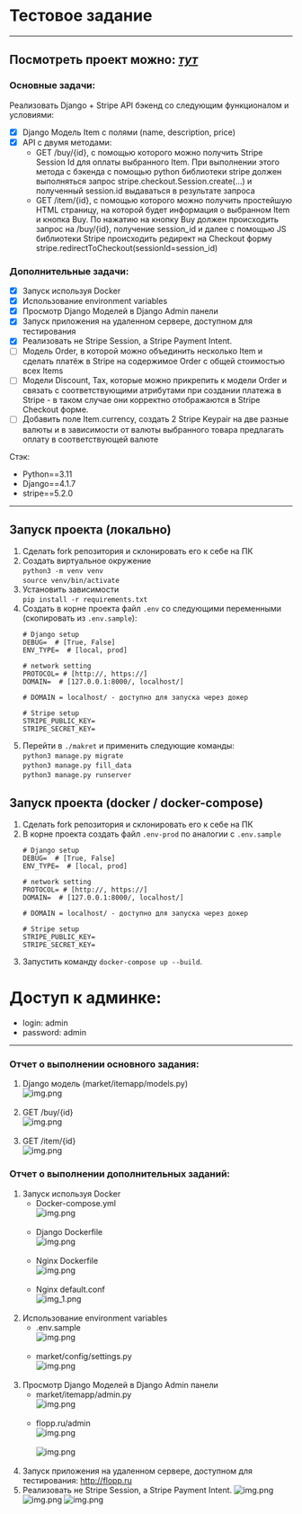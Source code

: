 # Тестовое задание
<hr>

## Посмотреть проект можно: <i><b><a href="http://flopp.ru">тут</a></b></i>

### Основные задачи:
Реализовать Django + Stripe API бэкенд со следующим функционалом и условиями:
- [x] Django Модель Item с полями (name, description, price) 
- [x] API с двумя методами:
  - GET /buy/{id}, c помощью которого можно получить Stripe Session Id для оплаты выбранного Item. При выполнении этого метода c бэкенда с помощью python библиотеки stripe должен выполняться запрос stripe.checkout.Session.create(...) и полученный session.id выдаваться в результате запроса
  - GET /item/{id}, c помощью которого можно получить простейшую HTML страницу, на которой будет информация о выбранном Item и кнопка Buy. По нажатию на кнопку Buy должен происходить запрос на /buy/{id}, получение session_id и далее  с помощью JS библиотеки Stripe происходить редирект на Checkout форму stripe.redirectToCheckout(sessionId=session_id)

### Дополнительные задачи:
- [x] Запуск используя Docker
- [x] Использование environment variables
- [x] Просмотр Django Моделей в Django Admin панели
- [x] Запуск приложения на удаленном сервере, доступном для тестирования
- [x] Реализовать не Stripe Session, а Stripe Payment Intent.
- [ ] Модель Order, в которой можно объединить несколько Item и сделать платёж в Stripe на содержимое Order c общей стоимостью всех Items
- [ ] Модели Discount, Tax, которые можно прикрепить к модели Order и связать с соответствующими атрибутами при создании платежа в Stripe - в таком случае они корректно отображаются в Stripe Checkout форме. 
- [ ] Добавить поле Item.currency, создать 2 Stripe Keypair на две разные валюты и в зависимости от валюты выбранного товара предлагать оплату в соответствующей валюте

Стэк:
- Python==3.11
- Django==4.1.7
- stripe==5.2.0
<hr>

## Запуск проекта (локально)
1) Сделать fork репозитория и склонировать его к себе на ПК
2) Создать виртуальное окружение <br>```python3 -m venv venv```<br>```source venv/bin/activate```
3) Установить зависимости <br> ```pip install -r requirements.txt```
4) Создать в корне проекта файл `.env` со следующими переменными (скопировать из ```.env.sample```):
    ```
   # Django setup
   DEBUG=  # [True, False]
   ENV_TYPE=  # [local, prod]
   
   # network setting
   PROTOCOL= # [http://, https://]
   DOMAIN=  # [127.0.0.1:8000/, localhost/]
   
   # DOMAIN = localhost/ - доступно для запуска через докер
   
   # Stripe setup
   STRIPE_PUBLIC_KEY= 
   STRIPE_SECRET_KEY= 
    ```
5) Перейти в ```./makret``` и применить следующие команды:<br>
```python3 manage.py migrate```<br>
```python3 manage.py fill_data```<br>
```python3 manage.py runserver```

## Запуск проекта (docker / docker-compose)
1) Сделать fork репозитория и склонировать его к себе на ПК
2) В корне проекта создать файл ```.env-prod``` по аналогии с ```.env.sample```
    ```
    # Django setup
   DEBUG=  # [True, False]
   ENV_TYPE=  # [local, prod]
   
   # network setting
   PROTOCOL= # [http://, https://]
   DOMAIN=  # [127.0.0.1:8000/, localhost/]
   
   # DOMAIN = localhost/ - доступно для запуска через докер
   
   # Stripe setup
   STRIPE_PUBLIC_KEY= 
   STRIPE_SECRET_KEY= 
    ```
3) Запустить команду ```docker-compose up --build```. 

# Доступ к админке:
- login: admin
- password: admin

<hr>

### Отчет о выполнении основного задания:
1) Django модель (market/itemapp/models.py) <br>
    ![img.png](screenshots/models.png) <br><br>
2) GET /buy/{id}<br>
   ![img.png](screenshots/http_get_buy_1.png) <br><br>
3) GET /item/{id}<br>
    ![img.png](screenshots/get_item_1.png)

### Отчет о выполнении дополнительных заданий:
1) Запуск используя Docker
   - Docker-compose.yml<br>
   ![img.png](screenshots/docker-compose.png) <br><br>
   - Django Dockerfile<br>
   ![img.png](screenshots/django_dockerfile.png) <br><br>
   - Nginx Dockerfile<br>
   ![img.png](screenshots/nginx-dockerfile.png) <br><br>
   - Nginx default.conf<br>
   ![img_1.png](screenshots/nginx_defaultconf.png) <br><br>
2) Использование environment variables
   - .env.sample<br>
   ![img.png](screenshots/env_sample.png) <br><br>
   - market/config/settings.py<br>
   ![img.png](screenshots/settings_py.png) <br><br>
3) Просмотр Django Моделей в Django Admin панели
   - market/itemapp/admin.py<br>
   ![img.png](screenshots/market_itemapp_admin.png) <br><br>
   - flopp.ru/admin<br>
   ![img.png](screenshots/flopp_ru_admin.png) <br><br>
   ![img.png](screenshots/flopp_ru_admin1.png) <br><br>
4) Запуск приложения на удаленном сервере, доступном для тестирования: http://flopp.ru
5) Реализовать не Stripe Session, а Stripe Payment Intent.
![img.png](screenshots/payment-flow1.png)
![img.png](screenshots/payment-flow-2.png)
![img.png](screenshots/payment-flow-3.png)
